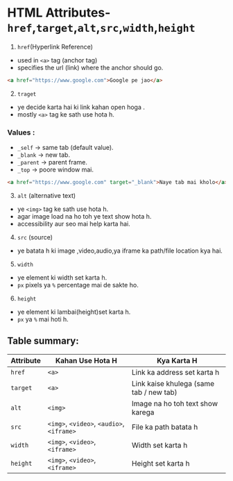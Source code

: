 # HTML Attributes- `href`,`target`,`alt`,`src`,`width`,`height`



1. `href`(Hyperlink Reference)
 - used in `<a>` tag (anchor tag)
 - specifies the url (link) where the anchor should go.

 ```html
 <a href="https://www.google.com">Google pe jao</a>
```
2. `traget`
 - ye decide karta hai ki link kahan open hoga .
 - mostly `<a>` tag ke sath use hota h.

 ### Values : 
 - `_self` -> same tab (default value).
 - `_blank` -> new tab.
 - `_parent` -> parent frame.
 - `_top` -> poore window mai.

 ```html
<a href="https://www.google.com" target="_blank">Naye tab mai kholo</a>
```
3. `alt` (alternative text)
 - ye `<img>` tag ke sath use hota h.
 - agar image load na ho toh ye text show hota h.
 - accessibility aur seo mai help karta hai.

4. `src` (source)
 - ye batata h ki image ,video,audio,ya iframe ka path/file location kya hai.

5. `width`
 - ye element ki width set karta h.
 - `px` pixels ya `%` percentage mai de sakte ho.

6. `height`
 - ye element ki lambai(height)set karta h.
 - `px` ya `%` mai hoti h.


 ## Table summary:

 | Attribute | Kahan Use Hota H                          | Kya Karta H                             |
| --------- | ----------------------------------------- | --------------------------------------- |
| `href`    | `<a>`                                     | Link ka address set karta h             |
| `target`  | `<a>`                                     | Link kaise khulega (same tab / new tab) |
| `alt`     | `<img>`                                   | Image na ho toh text show karega        |
| `src`     | `<img>`, `<video>`, `<audio>`, `<iframe>` | File ka path batata h                   |
| `width`   | `<img>`, `<video>`, `<iframe>`            | Width set karta h                       |
| `height`  | `<img>`, `<video>`, `<iframe>`            | Height set karta h                      |

